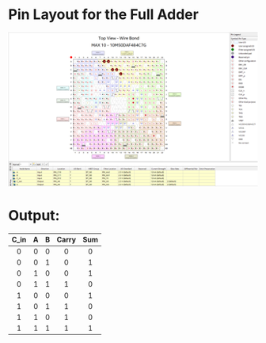 # Pin Layout for the Full Adder

<img src="./Year%202/Digital%20Design/.assets/E04_Run2_PinLayout.png" alt="Pin Layout for the Full Adder" title="Pin Layout for the Full Adder" data-align="center">

# Output:

| C_in |  A  |  B  | Carry | Sum |
| :--: | :-: | :-: | :---: | :-: |
|  0   |  0  |  0  |   0   |  0  |
|  0   |  0  |  1  |   0   |  1  |
|  0   |  1  |  0  |   0   |  1  |
|  0   |  1  |  1  |   1   |  0  |
|  1   |  0  |  0  |   0   |  1  |
|  1   |  0  |  1  |   1   |  0  |
|  1   |  1  |  0  |   1   |  0  |
|  1   |  1  |  1  |   1   |  1  |
